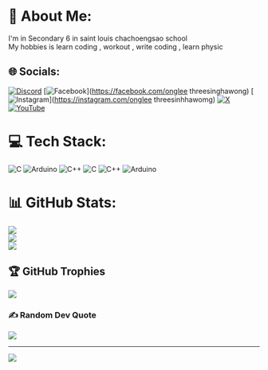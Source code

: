 # 💫 About Me:
I'm in Secondary 6 in saint louis chachoengsao school <br>My hobbies is learn coding , workout , write coding , learn physic<br>


## 🌐 Socials:
[![Discord](https://img.shields.io/badge/Discord-%237289DA.svg?logo=discord&logoColor=white)](https://discord.gg/alis1173) [![Facebook](https://img.shields.io/badge/Facebook-%231877F2.svg?logo=Facebook&logoColor=white)](https://facebook.com/onglee threesinghawong) [![Instagram](https://img.shields.io/badge/Instagram-%23E4405F.svg?logo=Instagram&logoColor=white)](https://instagram.com/onglee threesinhhawomg) [![X](https://img.shields.io/badge/X-black.svg?logo=X&logoColor=white)](https://x.com/Noobthelas82031) [![YouTube](https://img.shields.io/badge/YouTube-%23FF0000.svg?logo=YouTube&logoColor=white)](https://youtube.com/@ongleethreesinghawong) 

# 💻 Tech Stack:
![C](https://img.shields.io/badge/c-%2300599C.svg?style=for-the-badge&logo=c&logoColor=white) ![Arduino](https://img.shields.io/badge/-Arduino-00979D?style=for-the-badge&logo=Arduino&logoColor=white) ![C++](https://img.shields.io/badge/c++-%2300599C.svg?style=for-the-badge&logo=c%2B%2B&logoColor=white) ![C](https://img.shields.io/badge/c-%2300599C.svg?style=for-the-badge&logo=c&logoColor=white) ![C++](https://img.shields.io/badge/c++-%2300599C.svg?style=for-the-badge&logo=c%2B%2B&logoColor=white) ![Arduino](https://img.shields.io/badge/-Arduino-00979D?style=for-the-badge&logo=Arduino&logoColor=white)
# 📊 GitHub Stats:
![](https://github-readme-stats.vercel.app/api?username=ongleethree&theme=react&hide_border=false&include_all_commits=false&count_private=false)<br/>
![](https://github-readme-streak-stats.herokuapp.com/?user=ongleethree&theme=react&hide_border=false)<br/>
![](https://github-readme-stats.vercel.app/api/top-langs/?username=ongleethree&theme=react&hide_border=false&include_all_commits=false&count_private=false&layout=compact)

## 🏆 GitHub Trophies
![](https://github-profile-trophy.vercel.app/?username=ongleethree&theme=radical&no-frame=false&no-bg=true&margin-w=4)

### ✍️ Random Dev Quote
![](https://quotes-github-readme.vercel.app/api?type=horizontal&theme=tokyonight)

---
[![](https://visitcount.itsvg.in/api?id=ongleethree&icon=8&color=0)](https://visitcount.itsvg.in)

<!-- Proudly created with GPRM ( https://gprm.itsvg.in ) -->
<!---
ongleethree/ongleethree is a ✨ special ✨ repository because its `README.md` (this file) appears on your GitHub profile.
You can click the Preview link to take a look at your changes.
--->
